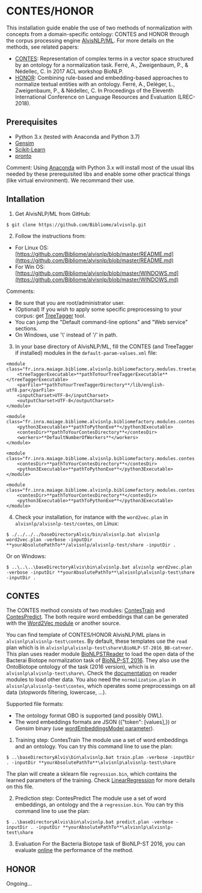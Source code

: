 # CONTES/HONOR

This installation guide enable the use of two methods of normalization with concepts from a domain-specific ontology: CONTES and HONOR through the corpus processing engine [AlvisNLP/ML](https://bibliome.github.io/alvisnlp/).
For more details on the methods, see related papers:
- [CONTES](http://www.aclweb.org/anthology/W17-2312): Representation of complex terms in a vector space structured by an ontology for a normalization task. Ferré, A., Zweigenbaum, P., & Nédellec, C. In 2017 ACL workshop BioNLP.
- [HONOR](https://www.aclweb.org/anthology/L18-1543): Combining rule-based and embedding-based approaches to normalize textual entities with an ontology. Ferré, A., Deléger, L., Zweigenbaum, P., & Nédellec, C. In Proceedings of the Eleventh International Conference on Language Resources and Evaluation (LREC-2018).

## Prerequisites

* Python 3.x (tested with Anaconda and Python 3.7)
* [Gensim](https://radimrehurek.com/gensim/install.html)
* [Scikit-Learn](https://scikit-learn.org/stable/install.html)
* [pronto](https://pypi.org/project/pronto/)

Comment: Using [Anaconda](https://www.anaconda.com/distribution/) with Python 3.x will install most of the usual libs needed by these prerequisited libs and enable some other practical things (like virtual environment). We recommand their use.


## Intallation
1. Get AlvisNLP/ML from GitHub:
```
$ git clone https://github.com/Bibliome/alvisnlp.git
```

2. Follow the instructions from:
- For Linux OS: [https://github.com/Bibliome/alvisnlp/blob/master/README.md](https://github.com/Bibliome/alvisnlp/blob/master/README.md)
- For Win OS: [https://github.com/Bibliome/alvisnlp/blob/master/WINDOWS.md](https://github.com/Bibliome/alvisnlp/blob/master/WINDOWS.md)

Comments:
- Be sure that you are root/administrator user.
- (Optional) If you wish to apply some specific preprocessing to your corpus: get [TreeTagger](https://www.cis.uni-muenchen.de/~schmid/tools/TreeTagger/) tool.
- You can jump the "Default command-line options" and "Web service" sections.
- On Windows, use '\\' instead of '/' in path.

3. In your base directory of AlvisNLP/ML, fill the CONTES (and TreeTagger if installed) modules in the `default-param-values.xml` file:
```
<module class="fr.inra.maiage.bibliome.alvisnlp.bibliomefactory.modules.treetagger.TreeTagger">
	<treeTaggerExecutable>**pathToYourTreeTaggerExecutable**</treeTaggerExecutable>
	<parFile>**pathToYourTreeTaggerDirectory**/lib/english-utf8.par</parFile>
	<inputCharset>UTF-8</inputCharset>
	<outputCharset>UTF-8</outputCharset>
</module>

<module class="fr.inra.maiage.bibliome.alvisnlp.bibliomefactory.modules.contes.Word2Vec">
	<python3Executable>**pathToPythonExe**</python3Executable>
	<contesDir>**pathToYourContesDirectory**</contesDir>
	<workers>**DefaultNumberOfWorkers**</workers>
</module>

<module class="fr.inra.maiage.bibliome.alvisnlp.bibliomefactory.modules.contes.ContesTrain">
	<contesDir>**pathToYourContesDirectory**</contesDir>
	<python3Executable>**pathToPythonExe**</python3Executable>
</module>

<module class="fr.inra.maiage.bibliome.alvisnlp.bibliomefactory.modules.contes.ContesPredict">
	<contesDir>**pathToYourContesDirectory**</contesDir>
	<python3Executable>**pathToPythonExe**</python3Executable>
</module>
```

4. Check your installation, for instance with the `word2vec.plan` in `alvisnlp/alvisnlp-test/contes`, on Linux:
```
$ ./../../../baseDirectoryAlvis/bin/alvisnlp.bat alvisnlp word2vec.plan -verbose -inputDir **yourAbsolutePathTo**/alvisnlp/alvisnlp-test/share -inputDir .
```
Or on Windows:
```
$ ..\..\..\baseDirectoryAlvis\bin\alvisnlp.bat alvisnlp word2vec.plan -verbose -inputDir **yourAbsolutePathTo**\alvisnlp\alvisnlp-test\share -inputDir .
```


## CONTES 

The CONTES method consists of two modules: [ContesTrain](https://bibliome.github.io/alvisnlp/reference/module/ContesTrain) and [ContesPredict](https://bibliome.github.io/alvisnlp/reference/module/ContesPredict). The both require word embeddings that can be generated with the [Word2Vec module](https://bibliome.github.io/alvisnlp/reference/module/Word2Vec) or another source. 

You can find template of CONTES/HONOR AlvisNLP/ML plans in `alvisnlp\alvisnlp-test\contes`. By default, these templates use the `read` plan which is in `alvisnlp\alvisnlp-test\share\BioNLP-ST-2016_BB-cat+ner`. This plan uses reader module [BioNLPSTReader](https://bibliome.github.io/alvisnlp/reference/module/BioNLPSTReader) to load the open data of the Bacterai Biotope normalization task of [BioNLP-ST 2016](http://2016.bionlp-st.org/tasks/bb2). They also use the OntoBiotope ontology of the task (2016 version), which is in `alvisnlp\alvisnlp-test\share\`. Check the [documentation](https://bibliome.github.io/alvisnlp/reference/Module-reference#readers) on reader modules to load other data. You also need the `normalization.plan` in `alvisnlp\alvisnlp-test\contes`, which operates some preprocessings on all data (stopwords filtering, lowercase, ...).

Supported file formats:
- The ontology format OBO is supported (and possibly OWL).
- The word embeddings formats are JSON ({"token": \[values\],}) or Gensim binary (use [wordEmbeddingsModel parameter](https://bibliome.github.io/alvisnlp/reference/module/ContesTrain)).

1. Training step: ContesTrain
The module use a set of word embeddings and an ontology. You can try this command line to use the plan:
```
$ ..\baseDirectoryAlvis\bin\alvisnlp.bat train.plan -verbose -inputDir . -inputDir **yourAbsolutePathTo**\alvisnlp\alvisnlp-test\share
```
The plan will create a sklearn file `regression.bin`, which contains the learned parameters of the training. Check [LinearRegression](https://scikit-learn.org/stable/modules/generated/sklearn.linear_model.LinearRegression.html) for more details on this file.

2. Prediction step: ContesPredict
The module use a set of word embeddings, an ontology and the a `regression.bin`. You can try this command line to use the plan:
```
$ ..\baseDirectoryAlvis\bin\alvisnlp.bat predict.plan -verbose -inputDir . -inputDir **yourAbsolutePathTo**\alvisnlp\alvisnlp-test\share
```

3. Evaluation
For the Bacteria Biotope task of BioNLP-ST 2016, you can evaluate [online](http://bibliome.jouy.inra.fr/demo/BioNLP-ST-2016-Evaluation/index.html) the performance of the method.

## HONOR 

Ongoing...

